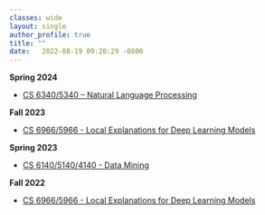 ```yaml
---
classes: wide
layout: single
author_profile: true
title: ""
date:   2022-08-19 09:28:29 -0800
---
```


**Spring 2024**

* [CS 6340/5340 – Natural Language Processing](https://utah-intro-nlp.github.io/)

**Fall 2023**             

* [CS 6966/5966 - Local Explanations for Deep Learning Models](https://utah-explainability.github.io/)               


**Spring 2023**

* [CS 6140/5140/4140 - Data Mining](https://utah-data-mining-spring23.github.io/)

**Fall 2022**

* [CS 6966/5966 - Local Explanations for Deep Learning Models](https://utah-explainability-fall22.github.io/)
